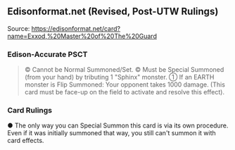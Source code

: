 
## Edisonformat.net (Revised, Post-UTW Rulings)

Source: https://edisonformat.net/card?name=Exxod,%20Master%20of%20The%20Guard

### Edison-Accurate PSCT

> © Cannot be Normal Summoned/Set.
> © Must be Special Summoned (from your hand) by tributing 1 "Sphinx" monster.
> ① If an EARTH monster is Flip Summoned: Your opponent takes 1000 damage.
> (This card must be face-up on the field to activate and resolve this effect).

### Card Rulings

● The only way you can Special Summon this card is via its own procedure.
Even if it was initially summoned that way, you still can't summon it with card effects.
            